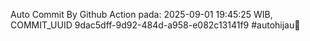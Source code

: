 Auto Commit By Github Action pada: 2025-09-01 19:45:25 WIB, COMMIT_UUID 9dac5dff-9d92-484d-a958-e082c13141f9 #autohijau🗿
